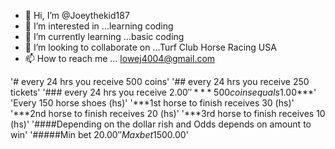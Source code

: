 - 👋 Hi, I’m @Joeythekid187
- 👀 I’m interested in ...learning coding
- 🌱 I’m currently learning ...basic coding
- 💞️ I’m looking to collaborate on ...Turf Club Horse Racing USA
- 📫 How to reach me ... lowej4004@gmail.com

'# every 24 hrs you receive 500 coins'
'## every 24 hrs you receive 250 tickets'
'### every 24 hrs you receive $2.00'
'*** 500 coins equals 1.00$***'
'Every 150 horse shoes (hs)'
'***1st horse to finish receives 30 (hs)'
'***2nd horse to finish receives 20 (hs)'
'***3rd horse to finish receives 10 (hs)'
'####Depending on the dollar rish and Odds depends on amount to win'
'#####Min bet 20.00$'
'Max bet 1500.00$'





<!---
Joeythekid187/Joeythekid187 is a ✨ special ✨ repository because its `README.md` (this file) appears on your GitHub profile.
You can click the Preview link to take a look at your changes.
--->
